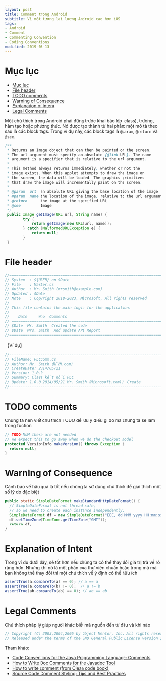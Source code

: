 ```yaml
---
layout: post
title: Comment trong Android
subtitle: Vì một tương lai lương Android cao hơn iOS
tags:
- Android
- Comment
- Commenting Convention
- Coding Conventions
modified: 2019-05-13
---
```


# Mục lục

- [Mục lục](#mục-lục)
- [File header](#file-header)
- [TODO comments](#todo-comments)
- [Warning of Consequence](#warning-of-consequence)
- [Explanation of Intent](#explanation-of-intent)
- [Legal Comments](#legal-comments)

Một chú thích trong Android phải đứng trước khai báo lớp (class), trường, hàm tạo hoặc phương thức. Nó được tạo thành từ hai phần: một mô tả theo sau là các block tags. Trong ví dụ này, các block tags là `@param`, `@return` và `@see`.

```java
/**
 * Returns an Image object that can then be painted on the screen. 
 * The url argument must specify an absolute {@link URL}. The name
 * argument is a specifier that is relative to the url argument. 
 * 
 * This method always returns immediately, whether or not the 
 * image exists. When this applet attempts to draw the image on
 * the screen, the data will be loaded. The graphics primitives 
 * that draw the image will incrementally paint on the screen. 
 *
 * @param  url  an absolute URL giving the base location of the image
 * @param  name the location of the image, relative to the url argument
 * @return      the image at the specified URL
 * @see         Image
 */
 public Image getImage(URL url, String name) {
        try {
            return getImage(new URL(url, name));
        } catch (MalformedURLException e) {
            return null;
        }
 }
```

# File header

```java
//===============================================================================================================
// System  : ${USER} on $Date
// File    : Master.cs
// Author  : Mr. Smith (mrsmith@example.com)
// Updated : $Date
// Note    : Copyright 2018-2023, Microsoft, All rights reserved
//
// This file contains the main logic for the application.
//
//    Date     Who  Comments
// ==============================================================================================================
// $Date  Mr. Smith  Created the code
// $Date  Mrs. Smith  Add update API Report
//===============================================================================================================
```

【Ví dụ】

```c
//------------------------------------------------------------------------------------------------------------
// FileName: PLCComm.cs
// Author: Mr. Smith（RFVN.com）
// CreateDate: 2014/05/21
// Version: 1.0.0
// Summary: Class kết nối PLC
// Update: 1.0.0 2014/05/21 Mr. Smith（Microsoft.com)） Create
//------------------------------------------------------------------------------------------------------------
```

# TODO comments
Chúng ta nên viết chú thích TODO để lưu ý điều gì đó mà chúng ta sẽ làm trong fuction
```java
// TODO-MdM these are not needed
// We expect this to go away when we do the checkout model
protected VersionInfo makeVersion() throws Exception {
  return null;
}
```

# Warning of Consequence
Cảnh báo về hậu quả là tốt nếu chúng ta sử dụng chú thích để giải thích một số lý do đặc biệt
```java
public static SimpleDateFormat makeStandardHttpDateFormat() {
  // SimpleDateFormat is not thread safe,
  // so we need to create each instance independently.
  SimpleDateFormat df = new SimpleDateFormat("EEE, dd MMM yyyy HH:mm:ss z");
  df.setTimeZone(TimeZone.getTimeZone("GMT"));
  return df;
}
```

# Explanation of Intent
Trong ví dụ dưới đây, sẽ tốt hơn nếu chúng ta có thể thay đổi giá trị trả về rõ ràng hơn. Nhưng khi nó là một phần của thư viện chuẩn hoặc trong mã mà bạn không thể thay đổi thì một chú thích về ý định có thể hữu ích
```java
assertTrue(a.compareTo(a) == 0); // a == a
assertTrue(a.compareTo(b) != 0);  // a != b
assertTrue(ab.compareTo(ab) == 0); // ab == ab
```

# Legal Comments
Chú thích pháp lý giúp người khác biết mã nguồn đến từ đâu và khi nào
```java
// Copyright (C) 2003,2004,2005 by Object Mentor, Inc. All rights reserved.
// Released under the terms of the GNU General Public License version 2 or later.
```

Tham khảo:
- [Code Conventions for the Java Programming Language: Comments](https://www.oracle.com/technetwork/java/codeconventions-141999.html#385)
- [How to Write Doc Comments for the Javadoc Tool](https://www.oracle.com/technetwork/java/javase/documentation/index-137868.html)
- [How to write comment (from Clean code book)](https://viblo.asia/p/how-to-write-comment-from-clean-code-book-1VgZv3nYlAw)
- [Source Code Comment Styling: Tips and Best Practices](https://www.hongkiat.com/blog/source-code-comment-styling-tips/)
